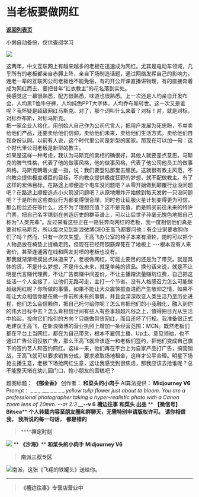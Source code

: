 # 当老板要做网红

[**返回列表页**](/gzh/槽边往事)

小懒自动备份，仅供查阅学习

![](https://mmbiz.qpic.cn/mmbiz_jpg/Ia6gU9JNtkricJyqQuWr9xofBe9DVZEY9hCVrfFZ564A8qCOBTOajhMZs2GOpWRGTauUVamwfxyEJxRNc6xHEEw/640?wx_fmt=jpeg&from;=appmsg)

这两年，中文互联网上有越来越多的老板在迅速成为网红。尤其是电动车领域，几乎所有的老板都亲自赤膊上阵，亲自下场制造话题，通过网络发挥自己的影响力。连老一辈的互联网公司老板也不能免俗，有的开公开课直播讲物理，有的直接奔着成为网红而去，要把昔年“红衣教主”的花名落到实处。  
我感觉这一幕很熟悉，配方很熟悉，味道也很熟悉。上一次还是人均亲自开发布会，人均黑T恤牛仔裤，人均纯色PPT大字体，人均乔布斯转世。这一次又是谁呢？我怀疑是超级网红马斯克。对了，那个词叫什么来着？对标！对，就是对标，对标乔布斯，对标马斯克。  
把一家企业人格化，用创始人自己作为公司代言人，把用户发展为死忠粉，不单卖给他们产品，还要卖给他们信仰，卖给他们未来，卖给他们生活方式，卖给他们自我身份认同。以前有人说，这个时代里公司是新型的国家。那现在可以加一句：这个时代里公司老板是新型的教主。  
如果是这样一种考虑，我认为马斯克的卖相的确很好，其他人就要差点意思。马斯克的脾气性格，代表了他的做事风格，他的做事风格，代表了他公司他员工的做事风格。马斯克朝着火星一指，说：我们要登陆那里去殖民。这就很有教主风范，不向教众提供极度艰巨的目标，不向教众提供极度狂野的梦想，就不配做教主。有了这样的宏伟目标，在路途上顺便造个电车没问题吧？从零开始做到颠覆行业没问题吧？在路途上顺便造点小火箭没问题吧？从原地爆炸开始做到每天发射一只没问题吧？于是所有这些商业行为都变得很合理，同时也让征服火星计划变得更为可信，那么粉丝还在等什么，还不为了理想充值？这不是充值，而是购买前往未来的特许门票，把自己名字镌刻在创造历史的群英谱上，可以让后世子孙毫无愧色地把自己称为“人类先辈”。反过来看这些正在一路狂奔向网红的老板，我一度相信他们真是要对标马斯克，所以每次见到新浪微博CEO王高飞都要问他：有企业家要收购你们了吗？然而，只有一次次失望。王高飞办公室的椅子本来有滑轮，随时可以把个人物品放在椅垫上提桶走路，但现在已经用钢筋焊死在了地板上
---根本没有人来询价，甚至连通宵在线和网友对喷的老板也没有。  
那我就渐渐咂摸出点味道来了。老板做网红，可能主要目的还是为了带货。就是具体的货，不是什么梦想，不是什么未来，就是单纯的货品。换句话来说，就是不让明星代言赚代理费，不让广告商赚中间差价，不让主播蹭流量赚坑位费，自己把这些活一个人全接了，让他们无路可走，主打一个节省。没有人格感召力怎么可能做超级网红呢？你所做的事情，如果不能让大众震惊振奋进而产生敬仰之情，如果不能让大众相信你是在做一件前所未有的事情，并且会深深改变人类生活乃至历史进程，他们怎么会信赖你，把自己托付给你呢？怎么肯把他们的小我融化，融入到你的伟大目标中去？怎么肯相信世间有些人有些事超越凡俗之上，值得把目光从生活中抬起，投向它们指引的方向？只能做带货网红，而且还坏了行规。我准备很正式地建议王高飞，在新浪微博的营业执照上增加一条经营范围：MCN。既然老板们都在平台上当网红，都在为自己带货，根本不雇佣主播、Up主、意见领袖，也不通过广告公司投放广告，那么王高飞就应该逐一和老板们签约，把他们变成自己旗下的签约艺人和签约网红。这样一来，他们再在平台上为自家产品打广告，搞营销战，王高飞就可以要求销售分成，要求收取场地租金，这样才公平合理。明星下场抢主播生意，老板下场抢网红生意，这让我感觉到很焦虑，那我应该去抢谁呢？总不能整天堵在幼儿园门口，抢小朋友的雪糕吧？  
  
题图标题： **《郁金香》** 创作者： **和菜头的小肉手** AI算法提供： **Midjourney V6** Prompt： _ _ _ ___ _
_ _ _ _yellow tulip flower just about to bloom. You are a professional
photographer taking a hyper-realistic photo with a Canon zoom lens of 20mm.
--ar 2:3_ ____\--v 6__ **槽边往事** **和菜头 出品** ** **【微信号】** **Bitsea****
**个人转载内容至朋友圈和群聊天，无需特别申请版权许可。** **请你相信我，** **我所说的每一句话，** **都是错的**

>  ******禅定时刻**

![](https://mmbiz.qpic.cn/mmbiz_jpg/Ia6gU9JNtkoONuuTdp4AdftTU2DzXNLH7aevCkPjZKk35J8UmuaYLHiaMMmiauDLvatrdSMUC31bIwTrrZjOcmEA/640?wx_fmt=jpeg&from;=appmsg)
** **《沙海》**** **和菜头的小肉手** **Midjourney V6**

>  **南派三叔专区**

![](https://mmbiz.qpic.cn/mmbiz_jpg/Ia6gU9JNtkoONuuTdp4AdftTU2DzXNLHEf21tLdlbrjtGuQ3a4877Tqo8ibE8P5J7SprdVvtjibrp8CyribqwJt2Q/640?wx_fmt=jpeg&from;=appmsg)南派，这张《飞翔的铁罐头》送给你。
****

>  **《槽边往事》专营店营业中**

  

  

